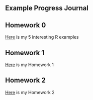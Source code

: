 ## Example Progress Journal

## Homework 0

[Here](files/example_homework_0.html) is my 5 interesting R examples

## Homework 1

[Here](files/EVDS-HW1.html) is my Homework 1

## Homework 2

[Here](files/Homework2) is my Homework 2